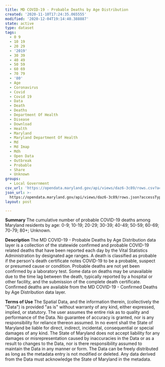 ```yaml
---
title: MD COVID-19 - Probable Deaths by Age Distribution
created: '2020-11-10T17:24:35.065555'
modified: '2020-12-04T19:14:40.388887'
state: active
type: dataset
tags:
  - 0 9
  - 10 19
  - 20 29
  - '2019'
  - 30 39
  - 40 49
  - 50 59
  - 60 69
  - 70 79
  - '80'
  - Age
  - Coronavirus
  - Covid
  - Covid 19
  - Data
  - Death
  - Deaths
  - Department Of Health
  - Disease
  - Download
  - Health
  - Maryland
  - Maryland Department Of Health
  - Md
  - Md Imap
  - Mdh
  - Open Data
  - Outbreak
  - Probable
  - Share
  - Unknown
groups:
  - Local Government
csv_url: 'https://opendata.maryland.gov/api/views/daz6-3c89/rows.csv?accessType=DOWNLOAD'
json_url: >-
  https://opendata.maryland.gov/api/views/daz6-3c89/rows.json?accessType=DOWNLOAD
layout: post

---
```

<b>Summary</b>
The cumulative number of probable COVID-19 deaths among Maryland residents by age: 0-9; 10-19; 20-29; 30-39; 40-49; 50-59; 60-69; 70-79; 80+; Unknown.

<b>Description</b>
The MD COVID-19 - Probable Deaths by Age Distribution data layer is a collection of the statewide confirmed and probable COVID-19 related deaths that have been reported each day by the Vital Statistics Administration by designated age ranges. A death is classified as probable if the person's death certificate notes COVID-19 to be a probable, suspect or presumed cause or condition. Probable deaths are not yet been confirmed by a laboratory test. Some data on deaths may be unavailable due to the time lag between the death, typically reported by a hospital or other facility, and the submission of the complete death certificate. Confirmed deaths are available from the MD COVID-19 - Confirmed Deaths by Age Distribution data layer.

<b>Terms of Use</b>
The Spatial Data, and the information therein, (collectively the "Data") is provided "as is" without warranty of any kind, either expressed, implied, or statutory. The user assumes the entire risk as to quality and performance of the Data. No guarantee of accuracy is granted, nor is any responsibility for reliance thereon assumed. In no event shall the State of Maryland be liable for direct, indirect, incidental, consequential or special damages of any kind. The State of Maryland does not accept liability for any damages or misrepresentation caused by inaccuracies in the Data or as a result to changes to the Data, nor is there responsibility assumed to maintain the Data in any manner or form. The Data can be freely distributed as long as the metadata entry is not modified or deleted. Any data derived from the Data must acknowledge the State of Maryland in the metadata.

